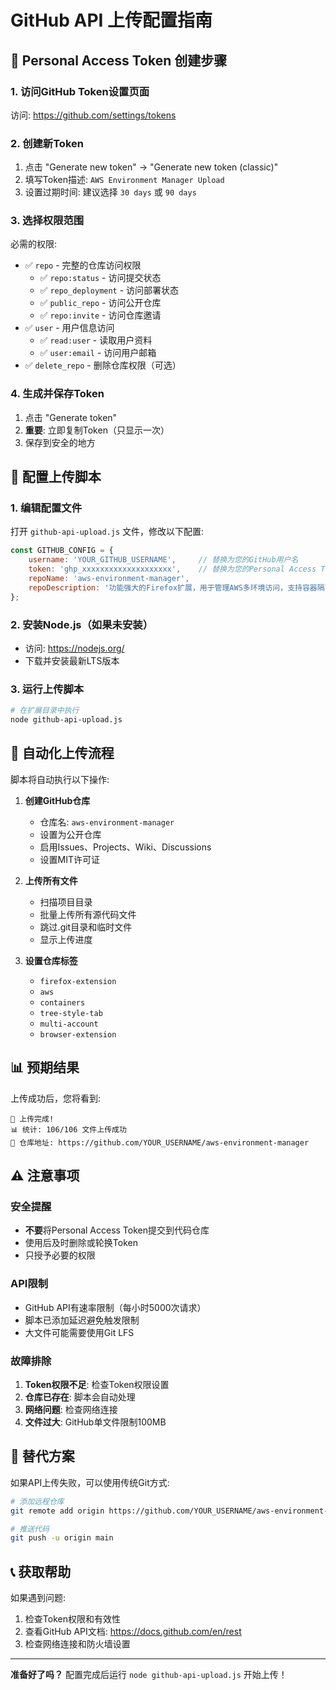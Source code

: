 # GitHub API 上传配置指南

## 🔑 Personal Access Token 创建步骤

### 1. 访问GitHub Token设置页面
访问: https://github.com/settings/tokens

### 2. 创建新Token
1. 点击 "Generate new token" → "Generate new token (classic)"
2. 填写Token描述: `AWS Environment Manager Upload`
3. 设置过期时间: 建议选择 `30 days` 或 `90 days`

### 3. 选择权限范围
必需的权限:
- ✅ `repo` - 完整的仓库访问权限
  - ✅ `repo:status` - 访问提交状态
  - ✅ `repo_deployment` - 访问部署状态
  - ✅ `public_repo` - 访问公开仓库
  - ✅ `repo:invite` - 访问仓库邀请
- ✅ `user` - 用户信息访问
  - ✅ `read:user` - 读取用户资料
  - ✅ `user:email` - 访问用户邮箱
- ✅ `delete_repo` - 删除仓库权限（可选）

### 4. 生成并保存Token
1. 点击 "Generate token"
2. **重要**: 立即复制Token（只显示一次）
3. 保存到安全的地方

## 🔧 配置上传脚本

### 1. 编辑配置文件
打开 `github-api-upload.js` 文件，修改以下配置:

```javascript
const GITHUB_CONFIG = {
    username: 'YOUR_GITHUB_USERNAME',     // 替换为您的GitHub用户名
    token: 'ghp_xxxxxxxxxxxxxxxxxxxx',    // 替换为您的Personal Access Token
    repoName: 'aws-environment-manager',
    repoDescription: '功能强大的Firefox扩展，用于管理AWS多环境访问，支持容器隔离和TST集成'
};
```

### 2. 安装Node.js（如果未安装）
- 访问: https://nodejs.org/
- 下载并安装最新LTS版本

### 3. 运行上传脚本
```bash
# 在扩展目录中执行
node github-api-upload.js
```

## 🚀 自动化上传流程

脚本将自动执行以下操作:

1. **创建GitHub仓库**
   - 仓库名: `aws-environment-manager`
   - 设置为公开仓库
   - 启用Issues、Projects、Wiki、Discussions
   - 设置MIT许可证

2. **上传所有文件**
   - 扫描项目目录
   - 批量上传所有源代码文件
   - 跳过.git目录和临时文件
   - 显示上传进度

3. **设置仓库标签**
   - `firefox-extension`
   - `aws`
   - `containers`
   - `tree-style-tab`
   - `multi-account`
   - `browser-extension`

## 📊 预期结果

上传成功后，您将看到:
```
🎉 上传完成!
📊 统计: 106/106 文件上传成功
🔗 仓库地址: https://github.com/YOUR_USERNAME/aws-environment-manager
```

## ⚠️ 注意事项

### 安全提醒
- **不要**将Personal Access Token提交到代码仓库
- 使用后及时删除或轮换Token
- 只授予必要的权限

### API限制
- GitHub API有速率限制（每小时5000次请求）
- 脚本已添加延迟避免触发限制
- 大文件可能需要使用Git LFS

### 故障排除
1. **Token权限不足**: 检查Token权限设置
2. **仓库已存在**: 脚本会自动处理
3. **网络问题**: 检查网络连接
4. **文件过大**: GitHub单文件限制100MB

## 🔄 替代方案

如果API上传失败，可以使用传统Git方式:

```bash
# 添加远程仓库
git remote add origin https://github.com/YOUR_USERNAME/aws-environment-manager.git

# 推送代码
git push -u origin main
```

## 📞 获取帮助

如果遇到问题:
1. 检查Token权限和有效性
2. 查看GitHub API文档: https://docs.github.com/en/rest
3. 检查网络连接和防火墙设置

---

**准备好了吗？** 配置完成后运行 `node github-api-upload.js` 开始上传！
